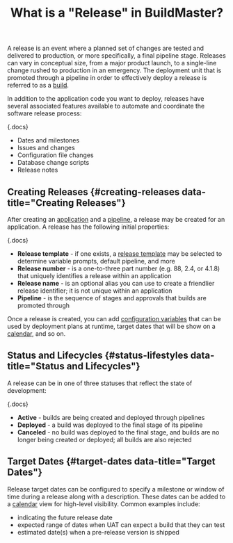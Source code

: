﻿---
title: What is a "Release" in BuildMaster?
sequence: 100
show-headings-in-nav: true
---
A release is an event where a planned set of changes are tested and delivered to production, or more specifically, a final pipeline stage. Releases can vary in conceptual size, from a major product launch, to a single-line change rushed to production in an emergency. The deployment unit that is promoted through a pipeline in order to effectively deploy a release is referred to as a [build](/docs/buildmaster/builds/overview).

In addition to the application code you want to deploy, releases have several associated features available to automate and coordinate the software release process:

{.docs}
- Dates and milestones
- Issues and changes
- Configuration file changes
- Database change scripts
- Release notes

## Creating Releases {#creating-releases data-title="Creating Releases"}

After creating an [application](/docs/buildmaster/modeling-applications/applications) and a [pipeline](/docs/buildmaster/core-concepts/pipelines), a release may be created for an application. A release has the following initial properties:

{.docs}
- **Release template** - if one exists, a [release template](templates) may be selected to determine variable prompts, default pipeline, and more
- **Release number** - is a one-to-three part number (e.g. 88, 2.4, or 4.1.8) that uniquely identifies a release within an application
- **Release name** - is  an optional alias you can use to create a friendlier release identifier; it is not unique within an application
- **Pipeline** - is the sequence of stages and approvals that builds are promoted through

Once a release is created, you can add [configuration variables](/docs/buildmaster/administration/configuration-variables) that can be used by deployment plans at runtime, target dates that will be show on a [calendar](calendars), and so on.

## Status and Lifecycles {#status-lifestyles data-title="Status and Lifecycles"}

A release can be in one of three statuses that reflect the state of development:

{.docs}
- **Active** - builds are being created and deployed through pipelines
- **Deployed** - a build was deployed to the final stage of its pipeline
- **Canceled** - no build was deployed to the final stage, and builds are no longer being created or deployed; all builds are also rejected

## Target Dates {#target-dates data-title="Target Dates"}

Release target dates can be configured to specify a milestone or window of time during a release along with a description. These dates can be added to a [calendar](calendars) view for high-level visibility. Common examples include:

 - indicating the future release date
 - expected range of dates when UAT can expect a build that they can test
 - estimated date(s) when a pre-release version is shipped